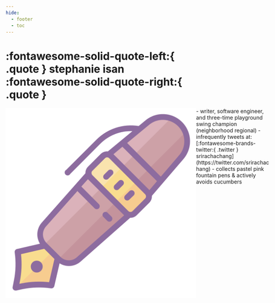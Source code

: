 ```yaml
---
hide:
  - footer
  - toc
---
```

# :fontawesome-solid-quote-left:{ .quote } stephanie isan :fontawesome-solid-quote-right:{ .quote }

<img id="home_pic" align=left src = "../assets/fountainpen.png" alt="me i guess"> 

<div id ="aboutbullets" markdown="1" style="width:700px">
- writer, software engineer, and three-time playground swing champion (neighborhood regional) 
- infrequently tweets at: [:fontawesome-brands-twitter:{ .twitter } srirachachang](https://twitter.com/srirachachang)
- collects pastel pink fountain pens & actively avoids cucumbers
</div>
